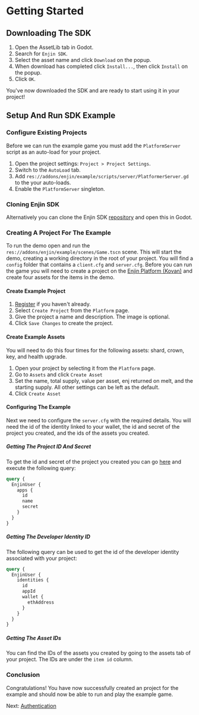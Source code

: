 # Getting Started

## Downloading The SDK

1. Open the AssetLib tab in Godot.
2. Search for `Enjin SDK`.
3. Select the asset name and click `Download` on the popup.
4. When download has completed click `Install...`, then click `Install` on the popup.
5. Click `OK`.

You've now downloaded the SDK and are ready to start using it in your project!

## Setup And Run SDK Example

### Configure Existing Projects

Before we can run the example game you must add the `PlatformServer` script as an auto-load for your project.

1. Open the project settings: `Project > Project Settings`.
2. Switch to the `AutoLoad` tab.
3. Add `res://addons/enjin/example/scripts/server/PlatformerServer.gd` to the your auto-loads.
4. Enable the `PlatformServer` singleton.

### Cloning Enjin SDK

Alternatively you can clone the Enjin SDK [repository](https://github.com/enjin/enjin-godot-sdk) and open this in Godot.

### Creating A Project For The Example

To run the demo open and run the `res://addons/enjin/example/scenes/Game.tscn` scene. This will start the demo, creating a working directory in the root of your project. You will find a `config` folder that contains a `client.cfg` and `server.cfg`. Before you can run the game you will need to create a project on the [Enjin Platform (Kovan)](https://kovan.cloud.enjin.io) and create four assets for the items in the demo.

#### Create Example Project

1. [Register](https://kovan.cloud.enjin.io/signup) if you haven't already.
2. Select `Create Project` from the `Platform` page.
3. Give the project a name and description. The image is optional.
4. Click `Save Changes` to create the project.

#### Create Example Assets

You will need to do this four times for the following assets: shard, crown, key, and health upgrade.

1. Open your project by selecting it from the `Platform` page.
2. Go to `Assets` and click `Create Asset`
3. Set the name, total supply, value per asset, enj returned on melt, and the starting supply. All other settings can be left as the default.
4. Click `Create Asset`

#### Configuring The Example

Next we need to configure the `server.cfg` with the required details. You will need the id of the identity linked to your wallet, the id and secret of the project you created, and the ids of the assets you created.

##### Getting The Project ID And Secret

To get the id and secret of the project you created you can go [here](https://kovan.cloud.enjin.io/graphiql) and execute the following query:

```graphql
query {
  EnjinUser {
    apps {
      id
      name
      secret
    }
  }
}
```

##### Getting The Developer Identity ID

The following query can be used to get the id of the developer identity associated with your project:

```graphql
query {
  EnjinUser {
    identities {
      id
      appId
      wallet {
        ethAddress
      }
    }
  }
}
```

##### Getting The Asset IDs

You can find the IDs of the assets you created by going to the assets tab of your project. The IDs are under the `item id` column.

### Conclusion

Congratulations! You have now successfully created an project for the example and should now be able to run and play the example game.

Next: [Authentication](/docs/godot_authentication)
